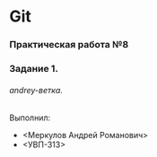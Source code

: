 # Git
### Практическая работа №8
### Задание 1.
###### andrey-ветка. 

Выполнил:
* <Меркулов Андрей Романович>
* <УВП-313>
